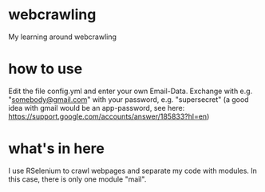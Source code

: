 # webcrawling
My learning around webcrawling

# how to use
Edit the file config.yml and enter your own Email-Data. Exchange 
<your-email> with e.g. "somebody@gmail.com"
<your-password> with your password, e.g. "supersecret"
(a good idea with gmail would be an app-password, see here: https://support.google.com/accounts/answer/185833?hl=en)

# what's in here
I use RSelenium to crawl webpages and separate my code with modules. In this case, there is only one module "mail".

